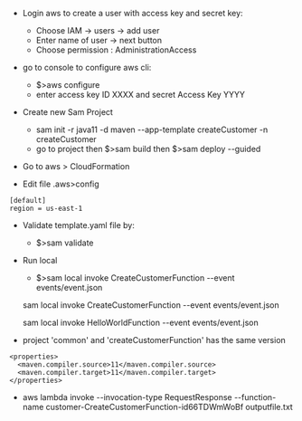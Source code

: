 
- Login aws to create a user with access key and secret key:
  * Choose IAM -> users -> add user
  * Enter name of user -> next button
  * Choose permission : AdministrationAccess

- go to console to configure aws cli:
  * $>aws configure
  * enter access key ID XXXX and secret Access Key YYYY
- Create new Sam Project
  * sam init -r java11 -d maven --app-template createCustomer -n createCustomer
  * go to project then $>sam build then $>sam deploy --guided

- Go to aws > CloudFormation


- Edit file .aws>config

```
[default]
region = us-east-1
```

- Validate template.yaml file by:
  * $>sam validate

- Run local
  * $>sam local invoke CreateCustomerFunction --event events/event.json


  sam local invoke CreateCustomerFunction --event events/event.json

  sam local invoke HelloWorldFunction --event events/event.json

- project 'common' and 'createCustomerFunction' has the same version

```
<properties>
  <maven.compiler.source>11</maven.compiler.source>
  <maven.compiler.target>11</maven.compiler.target>
</properties>
```

- aws lambda invoke --invocation-type RequestResponse --function-name customer-CreateCustomerFunction-id66TDWmWoBf outputfile.txt
